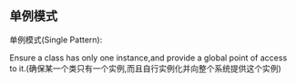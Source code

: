 ##  单例模式

单例模式(Single Pattern):

Ensure a class has only one instance,and provide a global point of access to it.(确保某一个类只有一个实例,而且自行实例化并向整个系统提供这个实例)
